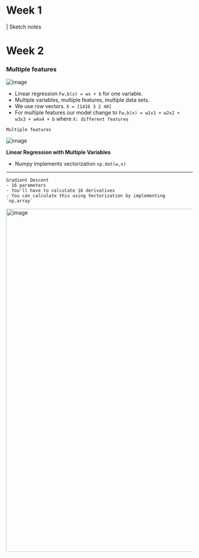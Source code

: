 # Week 1

| Sketch notes

# Week 2

### Multiple features

![image](https://github.com/carlogilmar/ml_study_group/assets/17634377/8e618a84-10c0-4890-a4ef-a32cc6a5cf51)

- Linear regression `Fw,b(x) = wx + b` for one variable.
- Multiple variables, multiple features, multiple data sets.
- We use row vectors. `X = [1416 3 2 40]`
- For multiple features our model change to `Fw,b(x) = w1x1 + w2x2 + w3x3 + w4x4 + b` where `X: different features`

`Multiple features`

![image](https://github.com/carlogilmar/ml_study_group/assets/17634377/0459e9f9-040b-4ac6-96ee-ff24f4b2544c)

**Linear Regression with Multiple Variables**

- Numpy implements vectorization `np.dot(w,x)`

---

```
Gradient Descent
- 16 parameters
- You'll have to calculate 16 derivatives
- You can calculate this using Vectorization by implementing `np.array`
```

<img width="925" alt="image" src="https://github.com/carlogilmar/ml_study_group/assets/17634377/3d08400b-f342-4683-80b3-a64010561655">
